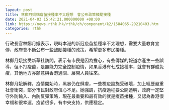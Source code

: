 ```yaml
---
layout: post
title: 林鄭月娥稱疫苗接種率不太理想　會公布政策鼓勵接種
date: 2021-04-03 15:42:21.000000000 +08:00
link: https://news.rthk.hk/rthk/ch/component/k2/1584065-20210403.htm
categories: rthk
---
```


行政長官林鄭月娥表示，現時本港的新冠疫苗接種率不太理想，需要大量教育宣傳，政府會不斷公布一些鼓勵接種的政策，希望更多市民接種。

林鄭月娥接受新華社訪問，表示有市民是因為擔心，有些傳媒的報道亦產生一些誤導，但不打疫苗，是無能力完全控制疫情，如果香港有七成接種率，就會有群體免疫，其他地方亦願意與香港通關、展開人員往來。

林鄭月娥解釋，疫情開始時，黑暴仍在肆虐，一些檢疫設施受破壞，加上經歷嚴重社會衝突，部分市民對政府信心不足。她強調，抗疫過程要公開透明，政府一定堅守外防輸入、內防反彈策略，現在最重要和最有效的就是疫苗接種，又認為香港很幸福和很幸運，疫苗很多，有中央支持，供應穩定。

